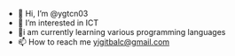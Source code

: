 - 👋 Hi, I’m @ygtcn03
- 👀 I’m interested in ICT
- 🌱i am currently learning various programming languages
- 📫 How to reach me yigitbalc@gmail.com

<!---
ygtcn03/ygtcn03 is a ✨ special ✨ repository because its `README.md` (this file) appears on your GitHub profile.
You can click the Preview link to take a look at your changes.
--->
